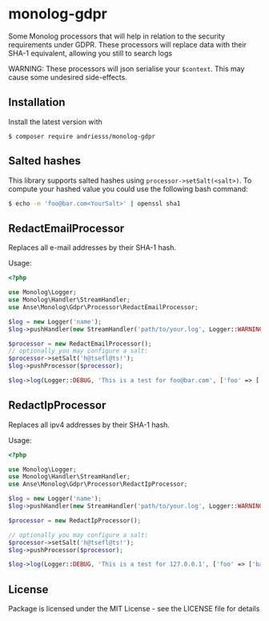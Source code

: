 # monolog-gdpr
Some Monolog processors that will help in relation to the security requirements under GDPR.
These processors will replace data with their SHA-1 equivalent, allowing you still to search 
logs

WARNING: These processors will json serialise your `$context`. This may cause some undesired side-effects.

## Installation
Install the latest version with

```
$ composer require andriesss/monolog-gdpr
```

## Salted hashes
This library supports salted hashes using `processor->setSalt(<salt>)`. To compute your hashed 
value you could use the following bash command:

```bash
$ echo -n 'foo@bar.com<YourSalt>' | openssl sha1
```

## RedactEmailProcessor
Replaces all e-mail addresses by their SHA-1 hash.

Usage:

```PHP
<?php

use Monolog\Logger;
use Monolog\Handler\StreamHandler;
use Anse\Monolog\Gdpr\Processor\RedactEmailProcessor;

$log = new Logger('name');
$log->pushHandler(new StreamHandler('path/to/your.log', Logger::WARNING));

$processor = new RedactEmailProcessor();
// optionally you may configure a salt:
$processor->setSalt('h@tsefl@ts!');
$log->pushProcessor($processor);

$log->log(Logger::DEBUG, 'This is a test for foo@bar.com', ['foo' => ['bar' => 'foo@bar.com']]);
```

## RedactIpProcessor
Replaces all ipv4 addresses by their SHA-1 hash.

Usage:

```PHP
<?php

use Monolog\Logger;
use Monolog\Handler\StreamHandler;
use Anse\Monolog\Gdpr\Processor\RedactIpProcessor;

$log = new Logger('name');
$log->pushHandler(new StreamHandler('path/to/your.log', Logger::WARNING));

$processor = new RedactIpProcessor();

// optionally you may configure a salt:
$processor->setSalt('h@tsefl@ts!');
$log->pushProcessor($processor);

$log->log(Logger::DEBUG, 'This is a test for 127.0.0.1', ['foo' => ['bar' => '127.0.0.1']]);
```

## License
Package is licensed under the MIT License - see the LICENSE file for details
